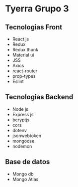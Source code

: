 # Tyerra Grupo 3

## Tecnologias Front

- React js
- Redux
- Redux thunk
- Material ui
- JSS
- Axios
- react-router
- prop-types
- Eslint

## Tecnologias Backend

- Node js
- Express js
- bcryptjs
- cors
- dotenv
- jsonwebtoken
- mongoose
- nodemon

## Base de datos

- Mongo db
- Mongo Atlas